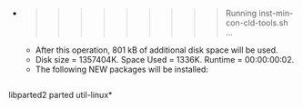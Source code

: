 * >>>>>>>>> Running inst-min-con-cld-tools.sh ...
  * After this operation, 801 kB of additional disk space will be used.
  * Disk size = 1357404K. Space Used = 1336K. Runtime = 00:00:00:02.
  * The following NEW packages will be installed:
  ```bash
libparted2 parted util-linux*
  ```

